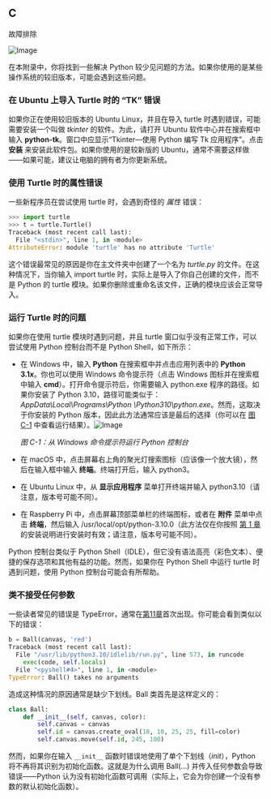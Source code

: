 ## C

故障排除

![Image](Images/common.jpg)

在本附录中，你将找到一些解决 Python 较少见问题的方法。如果你使用的是某些操作系统的较旧版本，可能会遇到这些问题。

### 在 Ubuntu 上导入 Turtle 时的 “TK” 错误

如果你正在使用较旧版本的 Ubuntu Linux，并且在导入 turtle 时遇到错误，可能需要安装一个叫做 *tkinter* 的软件。为此，请打开 Ubuntu 软件中心并在搜索框中输入 **python-tk**。窗口中应显示“Tkinter—使用 Python 编写 Tk 应用程序”。点击 **安装** 来安装此软件包。如果你使用的是较新版的 Ubuntu，通常不需要这样做——如果可能，建议让电脑的拥有者为你更新系统。

### 使用 Turtle 时的属性错误

一些新程序员在尝试使用 turtle 时，会遇到奇怪的 *属性* 错误：

```py
>>> import turtle
>>> t = turtle.Turtle()
Traceback (most recent call last):
  File "<stdin>", line 1, in <module>
AttributeError: module 'turtle' has no attribute 'Turtle'

```

这个错误最常见的原因是你在主文件夹中创建了一个名为 *turtle.py* 的文件。在这种情况下，当你输入 import turtle 时，实际上是导入了你自己创建的文件，而不是 Python 的 turtle 模块。如果你删除或重命名该文件，正确的模块应该会正常导入。

### 运行 Turtle 时的问题

如果你在使用 turtle 模块时遇到问题，并且 turtle 窗口似乎没有正常工作，可以尝试使用 Python 控制台而不是 Python Shell，如下所示：

+   在 Windows 中，输入 **Python** 在搜索框中并点击应用列表中的 **Python 3.1*x***。你也可以使用 Windows 命令提示符（点击 Windows 图标并在搜索框中输入 **cmd**）。打开命令提示符后，你需要输入 python.exe 程序的路径。如果你安装了 Python 3.10，路径可能类似于：*AppData\Local\Programs\Python \Python310\python.exe*。然而，这取决于你安装的 Python 版本，因此此方法通常应该是最后的选择（你可以在 [图 C-1](app03.xhtml#app03fig01) 中查看运行结果）。![Image](Images/f0325-01.jpg)

    *图 C-1：从 Windows 命令提示符运行 Python 控制台*

+   在 macOS 中，点击屏幕右上角的聚光灯搜索图标（应该像一个放大镜），然后在输入框中输入 **终端**。终端打开后，输入 python3。

+   在 Ubuntu Linux 中，从 **显示应用程序** 菜单打开终端并输入 python3.10（请注意，版本号可能不同）。

+   在 Raspberry Pi 中，点击屏幕顶部菜单栏的终端图标，或者在 **附件** 菜单中点击 **终端**，然后输入 /usr/local/opt/python-3.10.0（此方法仅在你按照 [第 1 章](ch01.xhtml#ch01) 的安装说明进行安装时有效；请注意，版本号可能不同）。

Python 控制台类似于 Python Shell（IDLE），但它没有语法高亮（彩色文本）、便捷的保存选项和其他有益的功能。然而，如果你在 Python Shell 中运行 turtle 时遇到问题，使用 Python 控制台可能会有所帮助。

### 类不接受任何参数

一些读者常见的错误是 TypeError，通常在[第11章](ch11.xhtml#ch11)首次出现。你可能会看到类似以下的错误：

```py
b = Ball(canvas, 'red')
Traceback (most recent call last):
  File "/usr/lib/python3.10/idlelib/run.py", line 573, in runcode
    exec(code, self.locals)
  File "<pyshell#4>", line 1, in <module>
TypeError: Ball() takes no arguments 
```

造成这种情况的原因通常是缺少下划线。Ball 类首先是这样定义的：

```py
class Ball:
    def __init__(self, canvas, color):
        self.canvas = canvas
        self.id = canvas.create_oval(10, 10, 25, 25, fill=color)
        self.canvas.move(self.id, 245, 100)

```

然而，如果你在输入 `__init__` 函数时错误地使用了单个下划线（_init_），Python 将不再将其识别为初始化函数。这就是为什么调用 Ball(...) 并传入任何参数会导致错误——Python 认为没有初始化函数可调用（实际上，它会为你创建一个没有参数的默认初始化函数）。
